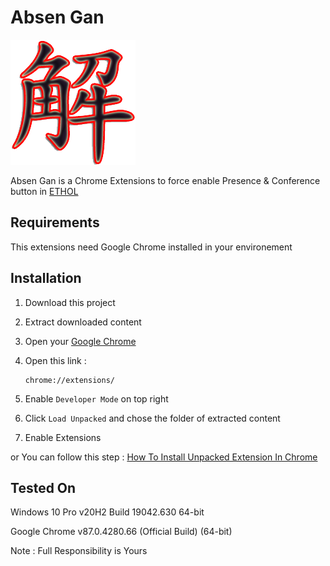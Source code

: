 # Absen Gan

[![N|Solid](https://raw.githubusercontent.com/fairuzmn/absengan/main/kai_white.png)](https://raw.githubusercontent.com/fairuzmn/absengan/main/kai_white.png)

Absen Gan is a Chrome Extensions to force enable Presence & Conference button in [ETHOL](https://ethol.pens.ac.id)

## Requirements

This extensions need Google Chrome installed in your environement

## Installation

 1. Download this project
 2. Extract downloaded content
 3. Open your [Google Chrome](https://www.google.com/chrome/)
 4. Open this link : 
 
    ```
    chrome://extensions/
    ```
    
5. Enable `Developer Mode` on top right
6. Click `Load Unpacked` and chose the folder of extracted content
7. Enable Extensions

 or You can follow this step : [How To Install Unpacked Extension In Chrome](https://www.youtube.com/watch?v=oswjtLwCUqg)

## Tested On

Windows 10 Pro v20H2 Build 19042.630 64-bit

Google Chrome v87.0.4280.66 (Official Build) (64-bit)

Note : Full Responsibility is Yours

    
